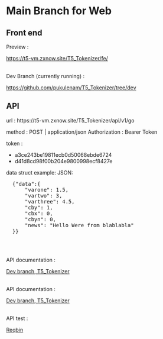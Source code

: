 <h1>Main Branch for Web</h1>
<h2>Front end</h2>
<p>Preview : &nbsp;</p><a href="https://t5-vm.zxnow.site/T5_Tokenizer/fe/">https://t5-vm.zxnow.site/T5_Tokenizer/fe/</a><br><br>
<p>Dev Branch (currently running) : &nbsp;</p><a href="https://github.com/pukulenam/T5_Tokenizer/tree/dev">https://github.com/pukulenam/T5_Tokenizer/tree/dev</a>
<br>
<h2>API</h2>
<p>
url : https://t5-vm.zxnow.site/T5_Tokenizer/api/v1/go

method : POST | application/json
Authorization : Bearer Token

token :
- a3ce243be19811ecb0d50068ebde6724
- d41d8cd98f00b204e9800998ecf8427e

data struct example: 
  JSON:
  <pre>
  {"data":{
      "varone": 1.5,
      "vartwo": 3,
      "varthree": 4.5,
      "cby": 1,
      "cbx": 0,
      "cbyn": 0,
      "news": "Hello Were from blablabla"
  }}
  </pre>
  <br>
</p>
<p>API documentation : &nbsp;</p><a href="https://github.com/pukulenam/T5_Tokenizer/tree/dev/api">Dev branch, T5_Tokenizer</a>
<br><br>
<p>API documentation : &nbsp;</p><a href="https://github.com/pukulenam/T5_Tokenizer/tree/dev/api">Dev branch, T5_Tokenizer</a>
<br><br>
<p>API test : &nbsp;</p><a href="https://reqbin.com/f4fcxuut">Reqbin</a>

